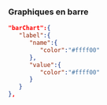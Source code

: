 
### Graphiques en barre
```json
"barChart":{
   "label":{
      "name":{
         "color":"#ffff00"
      },
      "value":{
         "color":"#ffff00"
      }
   }
},
```
